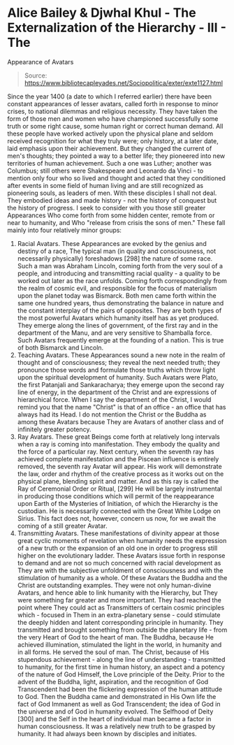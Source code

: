 # Alice Bailey & Djwhal Khul - The Externalization of the Hierarchy - III - The
Appearance of Avatars

> Source: https://www.bibliotecapleyades.net/Sociopolitica/exter/exte1127.html

Since the year 1400 (a date to which I referred earlier) there have been constant appearances of lesser avatars, called forth in response to minor crises, to national dilemmas and religious necessity. They have taken the form of those men and women who have championed successfully some truth or some right cause, some human right or correct human demand. All these people have worked actively upon the physical plane and seldom received recognition for what they truly were; only history, at a later date, laid emphasis upon their achievement. But they changed the current of men's thoughts; they pointed a way to a better life; they pioneered into new territories of human achievement. Such a one was Luther; another was Columbus; still others were Shakespeare and Leonardo da Vinci - to mention only four who so lived and thought and acted that they conditioned after events in some field of human living and are still recognized as pioneering souls, as leaders of men. With these disciples I shall not deal. They embodied ideas and made history - not the history of conquest but the history of progress. I seek to consider with you those still greater Appearances Who come forth from some hidden center, remote from or near to humanity, and Who "release from crisis the sons of men." These fall mainly into four relatively minor groups:
1. Racial Avatars. These Appearances are evoked by the genius and destiny of a race, The typical man (in quality and consciousness, not necessarily physically) foreshadows [298] the nature of some race. Such a man was Abraham Lincoln, coming forth from the very soul of a people, and introducing and transmitting racial quality - a quality to be worked out later as the race unfolds. Coming forth correspondingly from the realm of cosmic evil, and responsible for the focus of materialism upon the planet today was Bismarck. Both men came forth within the same one hundred years, thus demonstrating the balance in nature and the constant interplay of the pairs of opposites. They are both types of the most powerful Avatars which humanity itself has as yet produced. They emerge along the lines of government, of the first ray and in the department of the Manu, and are very sensitive to Shamballa force. Such Avatars frequently emerge at the founding of a nation. This is true of both Bismarck and Lincoln.
2. Teaching Avatars. These Appearances sound a new note in the realm of thought and of consciousness; they reveal the next needed truth; they pronounce those words and formulate those truths which throw light upon the spiritual development of humanity. Such Avatars were Plato, the first Patanjali and Sankaracharya; they emerge upon the second ray line of energy, in the department of the Christ and are expressions of hierarchical force. When I say the department of the Christ, I would remind you that the name "Christ" is that of an office - an office that has always had its Head. I do not mention the Christ or the Buddha as among these Avatars because They are Avatars of another class and of infinitely greater potency.
3. Ray Avatars. These great Beings come forth at relatively long intervals when a ray is coming into manifestation. They embody the quality and the force of a particular ray. Next century, when the seventh ray has achieved complete manifestation and the Piscean influence is entirely removed, the seventh ray Avatar will appear. His work will demonstrate the law, order and rhythm of the creative process as it works out on the physical plane, blending spirit and matter. And as this ray is called the Ray of Ceremonial Order or Ritual, [299] He will be largely instrumental in producing those conditions which will permit of the reappearance upon Earth of the Mysteries of Initiation, of which the Hierarchy is the custodian. He is necessarily connected with the Great White Lodge on Sirius. This fact does not, however, concern us now, for we await the coming of a still greater Avatar.
4. Transmitting Avatars. These manifestations of divinity appear at those great cyclic moments of revelation when humanity needs the expression of a new truth or the expansion of an old one in order to progress still higher on the evolutionary ladder. These Avatars issue forth in response to demand and are not so much concerned with racial development as They are with the subjective unfoldment of consciousness and with the stimulation of humanity as a whole. Of these Avatars the Buddha and the Christ are outstanding examples. They were not only human-divine Avatars, and hence able to link humanity with the Hierarchy, but They were something far greater and more important. They had reached the point where They could act as Transmitters of certain cosmic principles which - focused in Them in an extra-planetary sense - could stimulate the deeply hidden and latent corresponding principle in humanity. They transmitted and brought something from outside the planetary life - from the very Heart of God to the heart of man. The Buddha, because He achieved illumination, stimulated the light in the world, in humanity and in all forms. He served the soul of man. The Christ, because of His stupendous achievement - along the line of understanding - transmitted to humanity, for the first time in human history, an aspect and a potency of the nature of God Himself, the Love principle of the Deity. Prior to the advent of the Buddha, light, aspiration, and the recognition of God Transcendent had been the flickering expression of the human attitude to God. Then the Buddha came and demonstrated in His Own life the fact of God Immanent as well as God Transcendent; the idea of God in the universe and of God in humanity evolved. The Selfhood of Deity [300] and the Self in the heart of individual man became a factor in human consciousness. It was a relatively new truth to be grasped by humanity. It had always been known by disciples and initiates.
